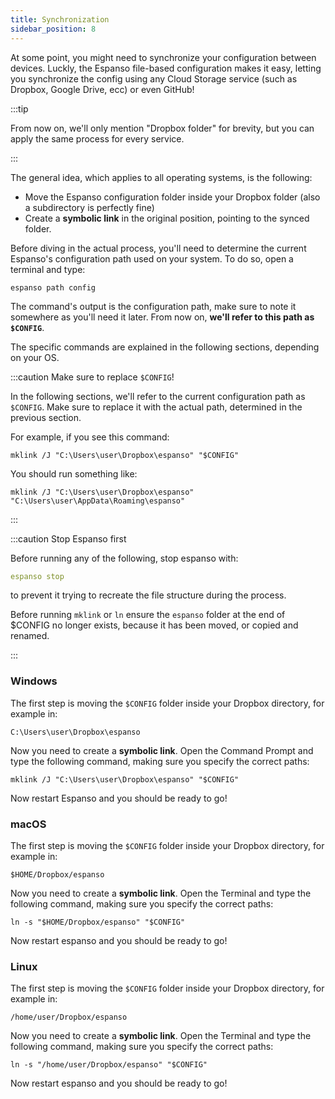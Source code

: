 ```yaml
---
title: Synchronization
sidebar_position: 8
---
```


At some point, you might need to synchronize your configuration between devices.
Luckly, the Espanso file-based configuration makes it easy, letting you
synchronize the config using any Cloud Storage service (such as Dropbox, Google
Drive, ecc) or even GitHub!

:::tip

From now on, we'll only mention "Dropbox folder" for brevity, but you can apply
the same process for every service.

:::

The general idea, which applies to all operating systems, is the following:

-   Move the Espanso configuration folder inside your Dropbox folder (also a
    subdirectory is perfectly fine)
-   Create a **symbolic link** in the original position, pointing to the synced
    folder.

Before diving in the actual process, you'll need to determine the current
Espanso's configuration path used on your system. To do so, open a terminal and
type:

```
espanso path config
```

The command's output is the configuration path, make sure to note it somewhere
as you'll need it later. From now on, **we'll refer to this path as `$CONFIG`**.

The specific commands are explained in the following sections, depending on your
OS.

:::caution Make sure to replace `$CONFIG`!

In the following sections, we'll refer to the current configuration path as
`$CONFIG`. Make sure to replace it with the actual path, determined in the
previous section.

For example, if you see this command:

```
mklink /J "C:\Users\user\Dropbox\espanso" "$CONFIG"
```

You should run something like:

```
mklink /J "C:\Users\user\Dropbox\espanso" "C:\Users\user\AppData\Roaming\espanso"
```

:::

:::caution Stop Espanso first

Before running any of the following, stop espanso with:

```yml
espanso stop
```

to prevent it trying to recreate the file structure during the process.

Before running `mklink` or `ln` ensure the `espanso` folder at the end of
$CONFIG no longer exists, because it has been moved, or copied and renamed.

:::

### Windows

The first step is moving the `$CONFIG` folder inside your Dropbox directory, for
example in:

```
C:\Users\user\Dropbox\espanso
```

Now you need to create a **symbolic link**. Open the Command Prompt and type the
following command, making sure you specify the correct paths:

```
mklink /J "C:\Users\user\Dropbox\espanso" "$CONFIG"
```

Now restart Espanso and you should be ready to go!

### macOS

The first step is moving the `$CONFIG` folder inside your Dropbox directory, for
example in:

```
$HOME/Dropbox/espanso
```

Now you need to create a **symbolic link**. Open the Terminal and type the
following command, making sure you specify the correct paths:

```
ln -s "$HOME/Dropbox/espanso" "$CONFIG"
```

Now restart espanso and you should be ready to go!

### Linux

The first step is moving the `$CONFIG` folder inside your Dropbox directory, for
example in:

```
/home/user/Dropbox/espanso
```

Now you need to create a **symbolic link**. Open the Terminal and type the
following command, making sure you specify the correct paths:

```
ln -s "/home/user/Dropbox/espanso" "$CONFIG"
```

Now restart espanso and you should be ready to go!

